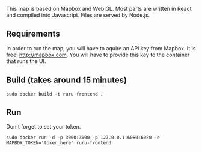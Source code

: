 

This map is based on Mapbox and Web.GL. Most parts are written in React and compiled into Javascript. Files are served by Node.js.


## Requirements

In order to run the map, you will have to aquire an API key from Mapbox. It is free: http://mapbox.com. You will have to provide this key to the container that runs the UI. 

## Build (takes around 15 minutes)

    sudo docker build -t ruru-frontend .

## Run

Don't forget to set your token.

    sudo docker run -d -p 3000:3000 -p 127.0.0.1:6080:6080 -e MAPBOX_TOKEN='token_here' ruru-frontend
